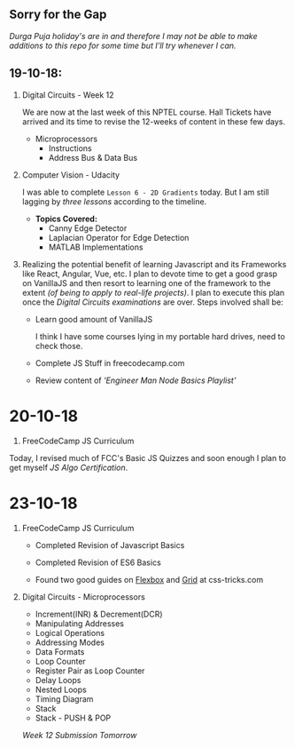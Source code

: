 ## Sorry for the Gap
*Durga Puja holiday's are in and therefore I may not be able to make additions to this repo for some time but I'll try whenever I can.*

## 19-10-18:

1. Digital Circuits - Week 12

    We are now at the last week of this NPTEL course. Hall Tickets have arrived and its time to revise the 12-weeks of content in these few days.

    * Microprocessors
        * Instructions
        * Address Bus & Data Bus

2. Computer Vision - Udacity

    I was able to complete `Lesson 6 - 2D Gradients` today. But I am still lagging by *three lessons* according to the timeline. 

    * **Topics Covered:**
        * Canny Edge Detector
        * Laplacian Operator for Edge Detection
        * MATLAB Implementations

3. Realizing the potential benefit of learning Javascript and its Frameworks like React, Angular, Vue, etc. I plan to devote time to get a good grasp on VanillaJS and then resort to learning one of the framework to the extent *(of being to apply to real-life projects)*. I plan to execute this plan once the *Digital Circuits examinations* are over.
Steps involved shall be:
    * Learn good amount of VanillaJS

        I think I have some courses lying in my portable hard drives, need to check those.

    * Complete JS Stuff in freecodecamp.com
    * Review content of *'Engineer Man Node Basics Playlist'*

# 20-10-18

1. FreeCodeCamp JS Curriculum

Today, I revised much of FCC's Basic JS Quizzes and soon enough I plan to get myself *JS Algo Certification*.

# 23-10-18

1. FreeCodeCamp JS Curriculum

    * Completed Revision of Javascript Basics
    * Completed Revision of ES6 Basics

    * Found two good guides on [Flexbox](https://css-tricks.com/snippets/css/a-guide-to-flexbox/) and [Grid](https://css-tricks.com/snippets/css/complete-guide-grid/) at css-tricks.com

2. Digital Circuits - Microprocessors

    * Increment(INR) & Decrement(DCR)
    * Manipulating Addresses
    * Logical Operations
    * Addressing Modes
    * Data Formats
    * Loop Counter
    * Register Pair as Loop Counter
    * Delay Loops
    * Nested Loops
    * Timing Diagram
    * Stack
    * Stack - PUSH & POP

    *Week 12 Submission Tomorrow*